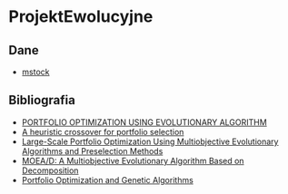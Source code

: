 # ProjektEwolucyjne


## Dane
- [mstock](https://info.bossa.pl/pub/metastock/mstock/)

## Bibliografia
- [PORTFOLIO OPTIMIZATION USING EVOLUTIONARY ALGORITHM](https://run.unl.pt/bitstream/10362/119447/1/TAA0094.pdf)
- [A heuristic crossover for portfolio selection](https://www.researchgate.net/publication/286952225_A_heuristic_crossover_for_portfolio_selection)
- [Large-Scale Portfolio Optimization Using Multiobjective
Evolutionary Algorithms and Preselection Methods](https://downloads.hindawi.com/journals/mpe/2017/4197914.pdf?_gl=1*1t4ht29*_ga*NDk5MjczMjU1LjE3MDMxMTI2ODU.*_ga_NF5QFMJT5V*MTcwNjM2OTIxOC4xNC4xLjE3MDYzNjkyNzguNjAuMC4w)
- [MOEA/D: A Multiobjective Evolutionary Algorithm Based on Decomposition](https://www.researchgate.net/publication/3418989_MOEAD_A_Multiobjective_Evolutionary_Algorithm_Based_on_Decomposition)
- [Portfolio Optimization and Genetic Algorithms](https://ethz.ch/content/dam/ethz/special-interest/mtec/chair-of-entrepreneurial-risks-dam/documents/dissertation/master%20thesis/RoudierMScThesis.pdf)
